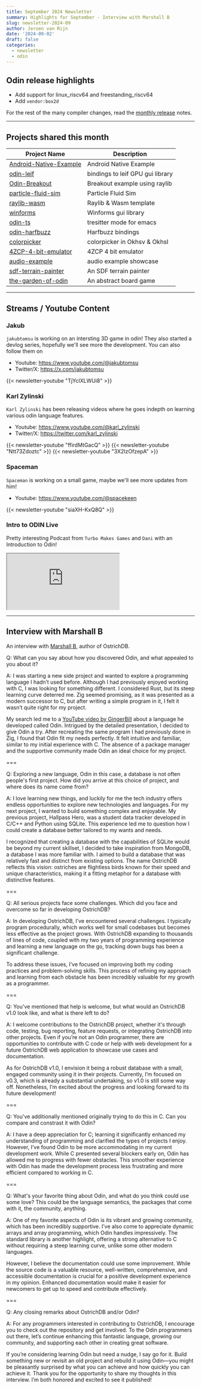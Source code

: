 ```yaml
---
title: September 2024 Newsletter
summary: Highlights for September - Interview with Marshall B
slug: newsletter-2024-09
author: Jeroen van Rijn
date: '2024-09-02'
draft: false
categories:
  - newsletter
  - odin
---
```


## Odin release highlights
* Add support for linux_riscv64 and freestanding_riscv64
* Add `vendor:box2d`

For the rest of the many compiler changes, read the [monthly release](https://github.com/odin-lang/Odin/releases/tag/dev-2024-09) notes.

---

## Projects shared this month

| Project Name | Description |
| --- | --- | 
| [Android-Native-Example](https://github.com/IllusionMan1212/android-native-example-odin) | Android Native Example |
| [odin-leif](https://github.com/sudokit/odin-leif) | bindings to leif GPU gui library |
| [Odin-Breakout](https://github.com/f43792/Odin-Breakout) | Breakout example using raylib |
| [particle-fluid-sim](https://github.com/nuclearshadow/particle-fluid-sim) | Particle Fluid Sim |
| [raylib-wasm](https://github.com/Aronicu/Odin-Raylib-WASM-Template) | Raylib & Wasm template |
| [winforms](https://github.com/kcvinker/Winforms) | Winforms gui library |
| [odin-ts](https://github.com/Sampie159/odin-ts-mode) | tresitter mode for emacs |
| [odin-harfbuzz](https://codeberg.org/mgavioli/odin-harfbuzz) | Harfbuzz bindings |
| [colorpicker](https://github.com/brunodeangelis/okhsv-picker) | colorpicker in Okhsv & Okhsl |
| [4ZCP-4-bit-emulator](https://github.com/Z7-Z7L/4ZCP-4-bit-computer-emulator/tree/main) | 4ZCP 4 bit emulator |
| [audio-example](https://github.com/markersniffen/odin-audio-example) | audio example showcase |
| [sdf-terrain-painter](https://github.com/karl-zylinski/sdf-terrain-painter) | An SDF terrain painter |
| [the-garden-of-odin](https://asibahi.github.io/thoughts/the-garden-of-odin/) | An abstract board game |

---

## Streams / Youtube Content

### Jakub

`jakubtomsu` is working on an intersting 3D game in odin! They also started a devlog series, hopefully we'll see more the development. You can also follow them on 
* Youtube: https://www.youtube.com/@jakubtomsu
* Twitter/X: https://x.com/jakubtomsu

{{< newsletter-youtube "TjYcIXLWUi8" >}}

### Karl Zylinski

`Karl Zylinski` has been releasing videos where he goes indepth on learning various odin language features.
* Youtube: https://www.youtube.com/@karl_zylinski
* Twitter/X: https://twitter.com/karl_zylinski

{{< newsletter-youtube "ffirdMtGacQ" >}}
{{< newsletter-youtube "Ntt73Zdoztc" >}}
{{< newsletter-youtube "3X2IzOfzepA" >}}

### Spaceman

`Spaceman` is working on a small game, maybe we'll see more updates from him!

* Youtube: https://www.youtube.com/@spacekeen

{{< newsletter-youtube "siaXH-KxQ8Q" >}}

### Intro to ODIN Live

Pretty interesting Podcast from `Turbo Makes Games` and `Dani` with an Introduction to Odin!

<div class="ratio ratio-16x9 my-2">
  <iframe src="https://www.youtube.com/embed/P0QiUpm3WuU?si=WUpXE5N92Z7XrVaS?rel=0" allowfullscreen crossorigin="anonymous"></iframe>
  <!-- <iframe width="560" height="315" src="https://www.youtube.com/embed/live_stream?channel=P0QiUpm3WuU?si=WUpXE5N92Z7XrVaS&autoplay=1" allowfullscreen></iframe> -->
</div>


<!-- https://www.youtube.com/live/P0QiUpm3WuU?si=WUpXE5N92Z7XrVaS -->

---

## Interview with Marshall B

An interview with [Marshall B](https://www.youtube.com/@marshallbcodes), author of OstrichDB.

Q: What can you say about how you discovered Odin, and what appealed to you about it?

A: I was starting a new side project and wanted to explore a programming language I hadn’t used before. Although I had previously enjoyed working with C, I was looking for something different. I considered Rust, but its steep learning curve deterred me. Zig seemed promising, as it was presented as a modern successor to C, but after writing a simple program in it, I felt it wasn’t quite right for my project.

My search led me to a [YouTube video by GingerBill](https://www.youtube.com/watch?v=rCqFdYUnC24) about a language he developed called Odin. Intrigued by the detailed presentation, I decided to give Odin a try. After recreating the same program I had previously done in Zig, I found that Odin fit my needs perfectly. It felt intuitive and familiar, similar to my initial experience with C. The absence of a package manager and the supportive community made Odin an ideal choice for my project.

===

Q: Exploring a new language, Odin in this case, a database is not often people's first project. How did you arrive at this choice of project, and where does its name come from?

A: I love learning new things, and luckily for me the tech industry offers endless opportunities to explore new technologies and languages. For my next project, I wanted to build something complex and enjoyable. My previous project, Hallpass Hero, was a student data tracker developed in C/C++ and Python using SQLite. This experience led me to question how I could create a database better tailored to my wants and needs.

I recognized that creating a database with the capabilities of SQLite would be beyond my current skillset, I decided to take inspiration from MongoDB, a database I was more familiar with. I aimed to build a database that was relatively fast and distinct from existing options. The name OstrichDB reflects this vision: ostriches are flightless birds known for their speed and unique characteristics, making it a fitting metaphor for a database with distinctive features.

===

Q: All serious projects face some challenges. Which did you face and overcome so far in developing OstrichDB?

A: In developing OstrichDB, I’ve encountered several challenges. I typically program procedurally, which works well for small codebases but becomes less effective as the project grows. With OstrichDB expanding to thousands of lines of code, coupled with my two years of programming experience and learning a new language on the go, tracking down bugs has been a significant challenge.

To address these issues, I’ve focused on improving both my coding practices and problem-solving skills. This process of refining my approach and learning from each obstacle has been incredibly valuable for my growth as a programmer.

===

Q: You've mentioned that help is welcome, but what would an OstrichDB v1.0 look like, and what is there left to do?

A: I welcome contributions to the OstrichDB project, whether it's through code, testing, bug reporting, feature requests, or integrating OstrichDB into other projects. Even if you’re not an Odin programmer, there are opportunities to contribute with C code or help with web development for a future OstrichDB web application to showcase use cases and documentation.

As for OstrichDB v1.0, I envision it being a robust database with a small, engaged community using it in their projects. Currently, I’m focused on v0.3, which is already a substantial undertaking, so v1.0 is still some way off. Nonetheless, I’m excited about the progress and looking forward to its future development!

===

Q: You've additionally mentioned originally trying to do this in C. Can you compare and constrast it with Odin?

A: I have a deep appreciation for C; learning it significantly enhanced my understanding of programming and clarified the types of projects I enjoy. However, I’ve found Odin to be more accommodating in my current development work. While C presented several blockers early on, Odin has allowed me to progress with fewer obstacles. This smoother experience with Odin has made the development process less frustrating and more efficient compared to working in C.

===

Q: What's your favorite thing about Odin, and what do you think could use some love? This could be the language semantics, the packages that come with it, the community, anything.

A: One of my favorite aspects of Odin is its vibrant and growing community, which has been incredibly supportive. I’ve also come to appreciate dynamic arrays and array programming, which Odin handles impressively. The standard library is another highlight, offering a strong alternative to C without requiring a steep learning curve, unlike some other modern languages.

However, I believe the documentation could use some improvement. While the source code is a valuable resource, well-written, comprehensive, and accessible documentation is crucial for a positive development experience in my opinion. Enhanced documentation would make it easier for newcomers to get up to speed and contribute effectively.

===

Q: Any closing remarks about OstrichDB and/or Odin?

A: For any programmers interested in contributing to OstrichDB, I encourage you to check out the repository and get involved. To the Odin programmers out there, let’s continue enhancing this fantastic language, growing our community, and supporting each other in creating great software.

If you’re considering learning Odin but need a nudge, I say go for it. Build something new or revisit an old project and rebuild it using Odin—you might be pleasantly surprised by what you can achieve and how quickly you can achieve it. Thank you for the opportunity to share my thoughts in this interview. I’m both honored and excited to see it published!
